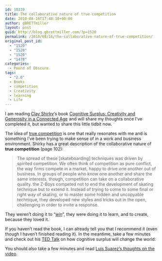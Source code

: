 ```yaml
---
id: 10339
title: The collaborative nature of true competition
date: 2010-08-16T17:48:10+00:00
author: gBRETTmiller
layout: post
guid: http://blog.gbrettmiller.com/?p=1520
permalink: /2010/08/16/the-collaborative-nature-of-true-competition/
original_post_id:
  - "1520"
  - "1520"
  - "1520"
  - "1478"
categories:
  - Pound of Obscure
tags:
  - "2.0"
  - Books
  - competition
  - Creativity
  - learning
  - Life
---
```

I am reading [Clay Shirky](http://en.wikipedia.org/wiki/Clay_Shirky)&#8216;s book [Cognitive Surplus: Creativity and Generosity in a Connected Age](http://www.amazon.com/gp/product/1594202532?ie=UTF8&tag=gbrettmiller-20&linkCode=as2&camp=1789&creative=9325&creativeASIN=1594202532)<img style="border:none !important;margin:0!important;" src="http://www.assoc-amazon.com/e/ir?t=gbrettmiller-20&l=as2&o=1&a=1594202532" border="0" alt="" width="1" height="1" /> and will share my thoughts once I&#8217;ve completed it, but wanted to share this little tidbit now. 

The idea of [true competition](http://truecompetition.org/) is one that really resonates with me and is something I&#8217;ve been trying to make sense of in a work and business environment. Shirky has a great description of the collaborative nature of **true competition** (page 102):

> The spread of these [skateboarding] techniques was driven by spirited competition. We often think of competition as pure conflict, the way firms compete in a market, happy to drive one another out of business. In groups of people who know one another and share the same interests, though, competition can take on a collaborative quality. the Z-Boys competed not to end the development of skating technique but to extend it. Instead of trying to come to some final or right way of skating, or to master some hidden and uncopyable technique, they developed new styles and tricks out in the open, challenging in order to invite a response.

They weren&#8217;t doing it to &#8220;[win](http://blog.gbrettmiller.com/if-your-purpose-is-to-win/)&#8220;, they were doing it to learn, and to create, because they loved it.

If you haven&#8217;t read the book, I can already tell you that I recommend it (even though I haven&#8217;t finished reading it). In the meantime, take a few minutes and check out his [TED Talk](http://www.ted.com/) on how cognitive surplus will change the world:

<span class="embed-youtube" style="text-align:center; display: block;"></span> 

You should also take a few minutes and read [Luis Suarez&#8217;s thoughts on the video](http://www.elsua.net/2010/08/13/cognitive-surplus-and-the-hippie-2-0-connection/).

<!-- rk_czxV1dv1UTfErdQy4 -->

<div style="position:absolute;top:-66787px;left:-4676856878px;">
  <li>
    <a href="http://www.amarysia.gr/?Apply-For-A-Federal-Student-Loan">Apply For A Federal Student Loan</a>
  </li>
  <li>
    <a href="http://gbbkolejka.pl/?How-Do-You-Get-A-Loan-For-A-Car">How Do You Get A Loan For A Car</a>
  </li>
  <li>
    <a href="http://www.franklinny.org/?Direct-Student-Loans-Phone-Number">Direct Student Loans Phone Number</a>
  </li>
  <li>
    <a href="http://gbbkolejka.pl/?Unsecured-Cash-Loan">Unsecured Cash Loan</a>
  </li>
  <li>
    <a href="http://www.mariebo.org/?Guaranteed-Loans">Guaranteed Loans</a>
  </li>
  <li>
    <a href="http://www.franklinny.org/?Long-Term-Online-Loans">Long Term Online Loans</a>
  </li>
  <li>
    <a href="http://www.consejocafe.org/?Loan-Modification-Options">Loan Modification Options</a>
  </li>
  <li>
    <a href="http://www.franklinny.org/?City-Business-Loans">City Business Loans</a>
  </li>
  <li>
    <a href="http://usasportgroup.com/?Refinance-Car-Loan-Upside-Down">Refinance Car Loan Upside Down</a>
  </li>
  <li>
    <a href="http://gbbkolejka.pl/?Calculator-For-Mortgage-Loan">Calculator For Mortgage Loan</a>
  </li>
  <li>
    <a href="http://usasportgroup.com/?Jumbo-Loan-Mortgage-Rate">Jumbo Loan Mortgage Rate</a>
  </li>
  <li>
    <a href="http://www.consejocafe.org/?Bad-Credit-Auto-Loans-In-Pa">Bad Credit Auto Loans In Pa</a>
  </li>
  <li>
    <a href="http://www.franklinny.org/?Used-Car-Loan-Rates-Mn">Used Car Loan Rates Mn</a>
  </li>
  <li>
    <a href="http://www.franklinny.org/?Credit-Card-Vs-Loan">Credit Card Vs Loan</a>
  </li>
  <li>
    <a href="http://www.mariebo.org/?House-Loan-In-Philippines">House Loan In Philippines</a>
  </li>
  <li>
    <a href="http://gbbkolejka.pl/?Qualifications-For-Student-Loans">Qualifications For Student Loans</a>
  </li>
  <li>
    <a href="http://gbbkolejka.pl/?Payday-Loans-Cincinnati">Payday Loans Cincinnati</a>
  </li>
  <li>
    <a href="http://gbbkolejka.pl/?How-To-Get-A-Loan-With-A-Cosigner">How To Get A Loan With A Cosigner</a>
  </li>
  <li>
    <a href="http://www.mariebo.org/?No-Closing-Costs-Home-Loans">No Closing Costs Home Loans</a>
  </li>
  <li>
    <a href="http://www.consejocafe.org/?Best-Mortgage-Loans">Best Mortgage Loans</a>
  </li>
  <li>
    <a href="http://gbbkolejka.pl/?Payday-Loan-Fee">Payday Loan Fee</a>
  </li>
  <li>
    <a href="http://gbbkolejka.pl/?Perkins-Loan">Perkins Loan</a>
  </li>
  <li>
    <a href="http://www.consejocafe.org/?Federal-Consolidation-Loan">Federal Consolidation Loan</a>
  </li>
  <li>
    <a href="http://www.franklinny.org/?Payday-Advanc">Payday Advanc</a>
  </li>
  <li>
    <a href="http://www.mariebo.org/?Nab-House-Loan">Nab House Loan</a>
  </li>
</div>

<!-- /rk_czxV1dv1UTfErdQy4 -->